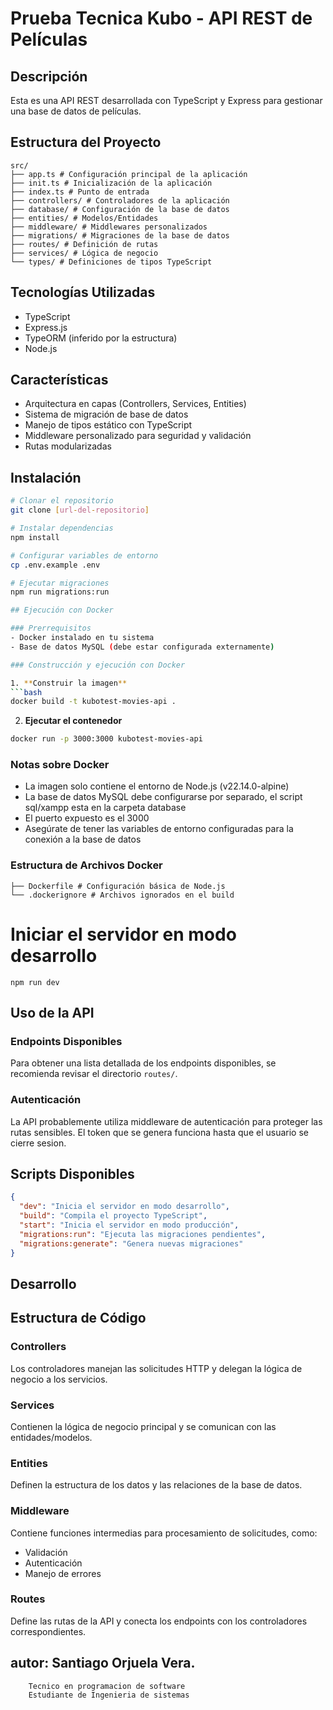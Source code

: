 # Prueba Tecnica Kubo - API REST de Películas

## Descripción
Esta es una API REST desarrollada con TypeScript y Express para gestionar una base de datos de películas.

## Estructura del Proyecto 
```
src/
├── app.ts # Configuración principal de la aplicación
├── init.ts # Inicialización de la aplicación
├── index.ts # Punto de entrada
├── controllers/ # Controladores de la aplicación
├── database/ # Configuración de la base de datos
├── entities/ # Modelos/Entidades
├── middleware/ # Middlewares personalizados
├── migrations/ # Migraciones de la base de datos
├── routes/ # Definición de rutas
├── services/ # Lógica de negocio
└── types/ # Definiciones de tipos TypeScript
```

## Tecnologías Utilizadas
- TypeScript
- Express.js
- TypeORM (inferido por la estructura)
- Node.js

## Características
- Arquitectura en capas (Controllers, Services, Entities)
- Sistema de migración de base de datos
- Manejo de tipos estático con TypeScript
- Middleware personalizado para seguridad y validación
- Rutas modularizadas

## Instalación

```bash
# Clonar el repositorio
git clone [url-del-repositorio]

# Instalar dependencias
npm install

# Configurar variables de entorno
cp .env.example .env

# Ejecutar migraciones
npm run migrations:run

## Ejecución con Docker

### Prerrequisitos
- Docker instalado en tu sistema
- Base de datos MySQL (debe estar configurada externamente)

### Construcción y ejecución con Docker

1. **Construir la imagen**
```bash
docker build -t kubotest-movies-api .
```

2. **Ejecutar el contenedor**
```bash
docker run -p 3000:3000 kubotest-movies-api
```
### Notas sobre Docker
- La imagen solo contiene el entorno de Node.js (v22.14.0-alpine)
- La base de datos MySQL debe configurarse por separado, el script sql/xampp esta en la carpeta database
- El puerto expuesto es el 3000
- Asegúrate de tener las variables de entorno configuradas para la conexión a la base de datos

### Estructura de Archivos Docker

```
├── Dockerfile # Configuración básica de Node.js
└── .dockerignore # Archivos ignorados en el build
```
# Iniciar el servidor en modo desarrollo

```
npm run dev
```
## Uso de la API

### Endpoints Disponibles
Para obtener una lista detallada de los endpoints disponibles, se recomienda revisar el directorio `routes/`.


### Autenticación
La API probablemente utiliza middleware de autenticación para proteger las rutas sensibles. El token que se genera funciona hasta que el usuario se cierre sesion.

## Scripts Disponibles

```json
{
  "dev": "Inicia el servidor en modo desarrollo",
  "build": "Compila el proyecto TypeScript",
  "start": "Inicia el servidor en modo producción",
  "migrations:run": "Ejecuta las migraciones pendientes",
  "migrations:generate": "Genera nuevas migraciones"
}
```

## Desarrollo

## Estructura de Código

### Controllers
Los controladores manejan las solicitudes HTTP y delegan la lógica de negocio a los servicios.

### Services
Contienen la lógica de negocio principal y se comunican con las entidades/modelos.

### Entities
Definen la estructura de los datos y las relaciones de la base de datos.

### Middleware
Contiene funciones intermedias para procesamiento de solicitudes, como:
- Validación
- Autenticación
- Manejo de errores

### Routes
Define las rutas de la API y conecta los endpoints con los controladores correspondientes.

## autor: Santiago Orjuela Vera.
        Tecnico en programacion de software
        Estudiante de Ingenieria de sistemas